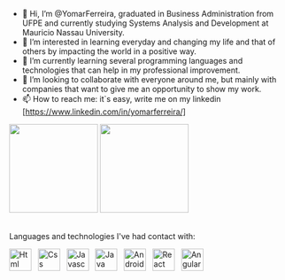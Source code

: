 - 👋 Hi, I’m @YomarFerreira, graduated in Business Administration from UFPE and currently studying Systems Analysis and Development at Mauricio Nassau University.
- 👀 I’m interested in learning everyday and changing my life and that of others by impacting the world in a positive way.
- 🌱 I’m currently learning several programming languages and technologies that can help in my professional improvement.
- 💞️ I’m looking to collaborate with everyone around me, but mainly with companies that want to give me an opportunity to show my work.
- 📫 How to reach me: it`s easy, write me on my linkedin [https://www.linkedin.com/in/yomarferreira/]

<div>
  <a href="https://github.com/YomarFerreira"></a>
  <img height="160em" src="https://github-readme-stats.vercel.app/api?username=YomarFerreira&show_icons=true&theme=dark&include_all_commits=true&count_private=true"/>
  <img height="160em" src="https://github-readme-stats.vercel.app/api/top-langs/?username=YomarFerreira&layout=compact&langs_count=7&theme=dark"/>
</div>

<br/>  


Languages and technologies I've had contact with:
<div>
  <img alt="Html" height="40" src="https://user-images.githubusercontent.com/91606858/169172432-0f6bd447-b2d9-4f79-8795-c87132f3ea02.png"> &nbsp;
  <img alt="Css" height="40" src="https://user-images.githubusercontent.com/91606858/169172481-4591165e-e51c-414d-931d-1408bac91dfa.png"> &nbsp;
  <img alt="Javascript" height="40" src="https://user-images.githubusercontent.com/91606858/169171960-a0d93da4-fc65-4a17-95b9-d1672830fb4d.png"> &nbsp;
  <img alt="Java" height="40" src="https://user-images.githubusercontent.com/91606858/169171993-3f3421d3-4cd5-48e5-b551-f0278585d9ed.png"> &nbsp;
  <img alt="Android" height="40" src="https://user-images.githubusercontent.com/91606858/169172023-a9f88a3c-da46-4379-9edc-9f289ab9168a.png"> &nbsp;
  <img alt="React" height="40" src="https://user-images.githubusercontent.com/91606858/169172054-fb31adea-9ff7-484f-8861-a02568ce16b4.png"> &nbsp;
  <img alt="Angular" height="40" src="https://user-images.githubusercontent.com/91606858/169172074-d0c01888-4cfc-4b43-ba71-1374fc354ef1.png">
</div>



<!---
YomarFerreira/YomarFerreira is a ✨ special ✨ repository because its `README.md` (this file) appears on your GitHub profile.
You can click the Preview link to take a look at your changes.
--->
